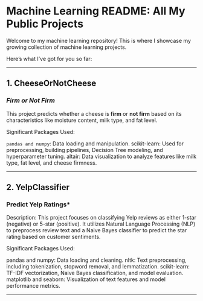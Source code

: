# **Machine Learning README: All My Public Projects**  

Welcome to my machine learning repository! This is where I showcase my growing collection of machine learning projects.  

Here’s what I’ve got for you so far:  

---

## **1. CheeseOrNotCheese**  
### *Firm or Not Firm*  

This project predicts whether a cheese is **firm** or **not firm** based on its characteristics like moisture content, milk type, and fat level. 

Significant Packages Used:

`pandas and numpy`: Data loading and manipulation.
scikit-learn: Used for preprocessing, building pipelines, Decision Tree modeling, and hyperparameter tuning.
altair: Data visualization to analyze features like milk type, fat level, and cheese firmness.

---

## **2. YelpClassifier**  
### Predict Yelp Ratings*  

Description: This project focuses on classifying Yelp reviews as either 1-star (negative) or 5-star (positive). 
It utilizes Natural Language Processing (NLP) to preprocess review text and a Naive Bayes classifier to predict the star rating based on customer sentiments.

Significant Packages Used:

pandas and numpy: Data loading and cleaning.
nltk: Text preprocessing, including tokenization, stopword removal, and lemmatization.
scikit-learn: TF-IDF vectorization, Naive Bayes classification, and model evaluation.
matplotlib and seaborn: Visualization of text features and model performance metrics.

---
